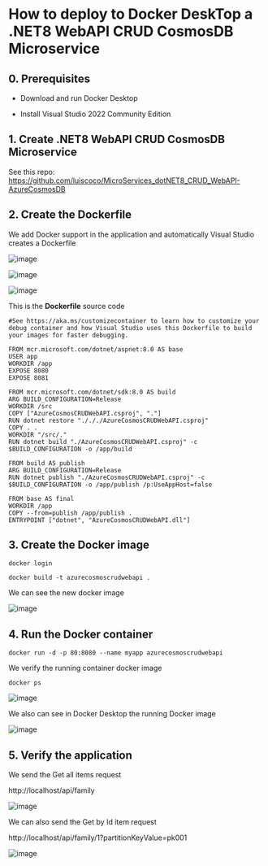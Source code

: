 # How to deploy  to Docker DeskTop a .NET8 WebAPI CRUD CosmosDB Microservice

## 0. Prerequisites

- Download and run Docker Desktop

- Install Visual Studio 2022 Community Edition

## 1. Create .NET8 WebAPI CRUD CosmosDB Microservice

See this repo: https://github.com/luiscoco/MicroServices_dotNET8_CRUD_WebAPI-AzureCosmosDB

## 2. Create the Dockerfile

We add Docker support in the application and automatically Visual Studio creates a Dockerfile

![image](https://github.com/luiscoco/MicroServices_dotNET8_CRUD_WebAPI-deployed_to_Docker_DeskTop/assets/32194879/3e557814-6763-4d42-9265-60a6e772f700)

![image](https://github.com/luiscoco/MicroServices_dotNET8_CRUD_WebAPI-deployed_to_Docker_DeskTop/assets/32194879/af268365-edd9-4d6c-8267-53fd7caba91b)

![image](https://github.com/luiscoco/MicroServices_dotNET8_CRUD_WebAPI-deployed_to_Docker_DeskTop/assets/32194879/0c6d767d-e0f6-4cd5-a3c2-f0830f171ca2)

This is the **Dockerfile** source code

```
#See https://aka.ms/customizecontainer to learn how to customize your debug container and how Visual Studio uses this Dockerfile to build your images for faster debugging.

FROM mcr.microsoft.com/dotnet/aspnet:8.0 AS base
USER app
WORKDIR /app
EXPOSE 8080
EXPOSE 8081

FROM mcr.microsoft.com/dotnet/sdk:8.0 AS build
ARG BUILD_CONFIGURATION=Release
WORKDIR /src
COPY ["AzureCosmosCRUDWebAPI.csproj", "."]
RUN dotnet restore "./././AzureCosmosCRUDWebAPI.csproj"
COPY . .
WORKDIR "/src/."
RUN dotnet build "./AzureCosmosCRUDWebAPI.csproj" -c $BUILD_CONFIGURATION -o /app/build

FROM build AS publish
ARG BUILD_CONFIGURATION=Release
RUN dotnet publish "./AzureCosmosCRUDWebAPI.csproj" -c $BUILD_CONFIGURATION -o /app/publish /p:UseAppHost=false

FROM base AS final
WORKDIR /app
COPY --from=publish /app/publish .
ENTRYPOINT ["dotnet", "AzureCosmosCRUDWebAPI.dll"]
```

## 3. Create the Docker image

```
docker login
```

```
docker build -t azurecosmoscrudwebapi .
```

We can see the new docker image

![image](https://github.com/luiscoco/MicroServices_dotNET8_CRUD_WebAPI-deployed_to_Docker_DeskTop/assets/32194879/898a8a67-47fc-4e49-9603-c67777d58c65)

## 4. Run the Docker container

```
docker run -d -p 80:8080 --name myapp azurecosmoscrudwebapi
```

We verify the running container docker image

```
docker ps
```

![image](https://github.com/luiscoco/MicroServices_dotNET8_CRUD_WebAPI-deployed_to_Docker_DeskTop/assets/32194879/544b712f-13d1-4d3c-bc50-ae19085bda8d)

We also can see in Docker Desktop the running Docker image

![image](https://github.com/luiscoco/MicroServices_dotNET8_CRUD_WebAPI-deployed_to_Docker_DeskTop/assets/32194879/4977f5a4-47db-4f2f-b959-d33342485952)

## 5. Verify the application

We send the Get all items request

http://localhost/api/family

![image](https://github.com/luiscoco/MicroServices_dotNET8_CRUD_WebAPI-deployed_to_Docker_DeskTop/assets/32194879/5f46c76c-d7bd-4b6a-b2dd-8ea66e5d12bc)

We can also send the Get by Id item request

http://localhost/api/family/1?partitionKeyValue=pk001

![image](https://github.com/luiscoco/MicroServices_dotNET8_CRUD_WebAPI-deployed_to_Docker_DeskTop/assets/32194879/fcd9cc0f-14fd-40b4-bd88-f76746841cf4)
